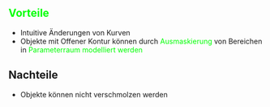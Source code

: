 ## <span style="color:#00ff04">Vorteile</span> 
- Intuitive Änderungen von Kurven
- Objekte mit Offener Kontur können durch <span style="color:#00ff04">Ausmaskierung</span> von Bereichen in <span style="color:#00ff04">Parameterraum modelliert werden</span> 


## Nachteile
- Objekte können nicht verschmolzen werden

